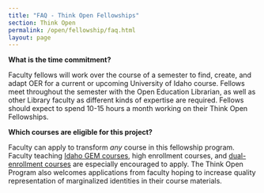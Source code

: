 ```yaml
---
title: "FAQ - Think Open Fellowships"
section: Think Open
permalink: /open/fellowship/faq.html
layout: page
---
```


**What is the time commitment?**

Faculty fellows will work over the course of a semester to find, create, and adapt OER for a current or upcoming University of Idaho course. Fellows meet throughout the semester with the Open Education Librarian, as well as other Library faculty as different kinds of expertise are required. Fellows should expect to spend 10-15 hours a month working on their Think Open Fellowships. 

**Which courses are eligible for this project?**

Faculty can apply to transform _any_ course in this fellowship program. Faculty teaching [Idaho GEM courses](http://coursetransfer.idaho.gov/GEMsearch.aspx), high enrollment courses, and [dual-enrollment courses](https://dualcredit.uidaho.edu/) are especially encouraged to apply. The Think Open Program also welcomes applications from faculty hoping to increase quality representation of marginalized identities in their course materials.
